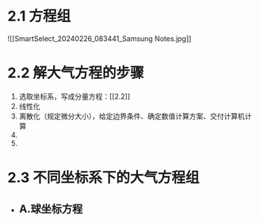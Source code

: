 # 2.1 方程组
![[SmartSelect_20240226_083441_Samsung Notes.jpg]]
# 2.2 解大气方程的步骤
1. 选取坐标系，写成分量方程：[[2.2]]
2. 线性化
3. 离散化（规定微分大小），给定边界条件、确定数值计算方案、交付计算机计算
4. 
5. 
# 2.3 不同坐标系下的大气方程组
- A.球坐标方程
	- 
